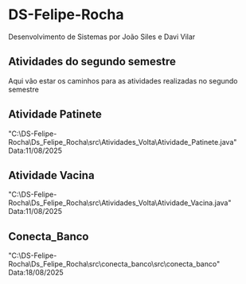 ﻿# DS-Felipe-Rocha
Desenvolvimento de Sistemas por João Siles e Davi Vilar
## Atividades do segundo semestre
Aqui vão estar os caminhos para as atividades realizadas no segundo semestre

## Atividade Patinete

"C:\DS-Felipe-Rocha\Ds_Felipe_Rocha\src\Atividades_Volta\Atividade_Patinete.java"
Data:11/08/2025

## Atividade Vacina

"C:\DS-Felipe-Rocha\Ds_Felipe_Rocha\src\Atividades_Volta\Atividade_Vacina.java"
Data:11/08/2025

## Conecta_Banco

"C:\DS-Felipe-Rocha\Ds_Felipe_Rocha\src\conecta_banco\src\conecta_banco"
Data:18/08/2025

